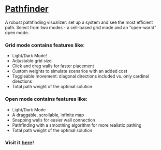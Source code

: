 # [Pathfinder](https://pacrepos.github.io/pathfinder/)

  A robust pathfinding visualizer: set up a system and see the most efficient path.
  Select from two modes - a cell-based grid mode and an "open-world" open mode.
### Grid mode contains features like:
  * Light/Dark Mode!
  * Adjustable grid size
  * Click and drag walls for faster placement
  * Custom weights to simulate scenarios with an added cost
  * Toggleable movement: diagonal directions included vs. only cardinal directions
  * Total path weight of the optimal solution
### Open mode contains features like:
  * Light/Dark Mode
  * A draggable, scrollable, infinite map
  * Snapping walls for easier wall connection
  * Pathfinding with a smoothing algorithm for more realistic pathing
  * Total path weight of the optimal solution
### Visit it [here](https://pacrepos.github.io/pathfinder/)!
